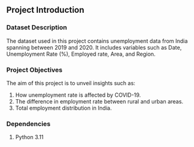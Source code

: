 ## Project Introduction

### Dataset Description

The dataset used in this project contains unemployment data from India spanning between 2019 and 2020. It includes variables such as Date, Unemployment Rate (%), Employed rate, Area, and Region.

### Project Objectives

The aim of this project is to unveil insights such as:

1. How unemployment rate is affected by COVID-19.
2. The difference in employment rate between rural and urban areas.
3. Total employment distribution in India.

### Dependencies 

1. Python 3.11